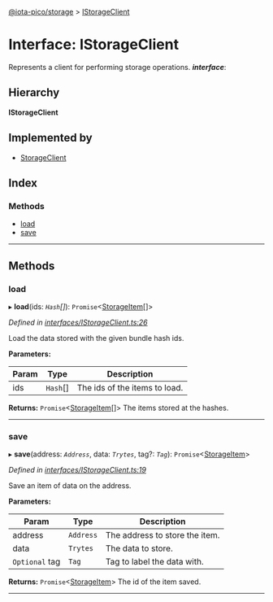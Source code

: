 [@iota-pico/storage](../README.md) > [IStorageClient](../interfaces/istorageclient.md)

# Interface: IStorageClient

Represents a client for performing storage operations.
*__interface__*: 

## Hierarchy

**IStorageClient**

## Implemented by

* [StorageClient](../classes/storageclient.md)

## Index

### Methods

* [load](istorageclient.md#load)
* [save](istorageclient.md#save)

---

## Methods

<a id="load"></a>

###  load

▸ **load**(ids: *`Hash`[]*): `Promise`<[StorageItem](../classes/storageitem.md)[]>

*Defined in [interfaces/IStorageClient.ts:26](https://github.com/iota-pico/storage/blob/a72b6fc/src/interfaces/IStorageClient.ts#L26)*

Load the data stored with the given bundle hash ids.

**Parameters:**

| Param | Type | Description |
| ------ | ------ | ------ |
| ids | `Hash`[] |  The ids of the items to load. |

**Returns:** `Promise`<[StorageItem](../classes/storageitem.md)[]>
The items stored at the hashes.

___
<a id="save"></a>

###  save

▸ **save**(address: *`Address`*, data: *`Trytes`*, tag?: *`Tag`*): `Promise`<[StorageItem](../classes/storageitem.md)>

*Defined in [interfaces/IStorageClient.ts:19](https://github.com/iota-pico/storage/blob/a72b6fc/src/interfaces/IStorageClient.ts#L19)*

Save an item of data on the address.

**Parameters:**

| Param | Type | Description |
| ------ | ------ | ------ |
| address | `Address` |  The address to store the item. |
| data | `Trytes` |  The data to store. |
| `Optional` tag | `Tag` |  Tag to label the data with. |

**Returns:** `Promise`<[StorageItem](../classes/storageitem.md)>
The id of the item saved.

___

